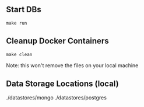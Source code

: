 ## Start DBs
`make run`

## Cleanup Docker Containers
`make clean`

Note: this won't remove the files on your local machine

## Data Storage Locations (local)
./datastores/mongo
./datastores/postgres
